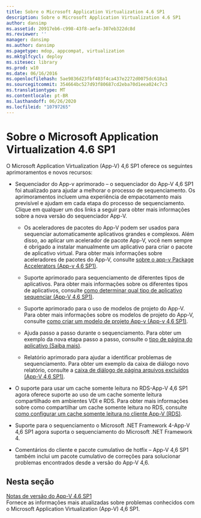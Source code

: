 ```yaml
---
title: Sobre o Microsoft Application Virtualization 4.6 SP1
description: Sobre o Microsoft Application Virtualization 4.6 SP1
author: dansimp
ms.assetid: 20917eb6-c998-43f8-aefa-307eb322dc8d
ms.reviewer: ''
manager: dansimp
ms.author: dansimp
ms.pagetype: mdop, appcompat, virtualization
ms.mktglfcycl: deploy
ms.sitesec: library
ms.prod: w10
ms.date: 06/16/2016
ms.openlocfilehash: 5ae9836d23fbf403f4ca437e2272d0075dc618a1
ms.sourcegitcommit: 354664bc527d93f80687cd2eba70d1eea024c7c3
ms.translationtype: MT
ms.contentlocale: pt-BR
ms.lasthandoff: 06/26/2020
ms.locfileid: "10797265"
---
```

# Sobre o Microsoft Application Virtualization 4.6 SP1


O Microsoft Application Virtualization (App-V) 4,6 SP1 oferece os seguintes aprimoramentos e novos recursos:

-   Sequenciador do App-v aprimorado – o sequenciador do App-V 4,6 SP1 foi atualizado para ajudar a melhorar o processo de sequenciamento. Os aprimoramentos incluem uma experiência de empacotamento mais previsível e ajudam em cada etapa do processo de sequenciamento. Clique em qualquer um dos links a seguir para obter mais informações sobre a nova versão do sequenciador App-V.

    -   Os aceleradores de pacotes do App-V podem ser usados para sequenciar automaticamente aplicativos grandes e complexos. Além disso, ao aplicar um acelerador de pacote App-V, você nem sempre é obrigado a instalar manualmente um aplicativo para criar o pacote de aplicativo virtual. Para obter mais informações sobre aceleradores de pacotes do App-V, consulte [sobre o app-v Package Accelerators (App-v 4,6 SP1)](about-app-v-package-accelerators--app-v-46-sp1-.md).

    -   Suporte aprimorado para sequenciamento de diferentes tipos de aplicativos. Para obter mais informações sobre os diferentes tipos de aplicativos, consulte [como determinar qual tipo de aplicativo sequenciar (App-V 4,6 SP1)](how-to-determine-which-type-of-application-to-sequence---app-v-46-sp1-.md).

    -   Suporte aprimorado para o uso de modelos de projeto do App-V. Para obter mais informações sobre os modelos de projeto do App-V, consulte [como criar um modelo de projeto App-v (App-v 4,6 SP1)](how-to-create-an-app-v-project-template--app-v-46-sp1-.md).

    -   Ajuda passo a passo durante o sequenciamento. Para obter um exemplo da nova etapa passo a passo, consulte o [tipo de página do aplicativo (Saiba mais)](type-of-application-page--learn-more-.md).

    -   Relatório aprimorado para ajudar a identificar problemas de sequenciamento. Para obter um exemplo da caixa de diálogo novo relatório, consulte a [caixa de diálogo de página arquivos excluídos (App-V 4,6 SP1)](files-excluded-page-dialog-box--app-v-46-sp1-.md).

-   O suporte para usar um cache somente leitura no RDS-App-V 4,6 SP1 agora oferece suporte ao uso de um cache somente leitura compartilhado em ambientes VDI e RDS. Para obter mais informações sobre como compartilhar um cache somente leitura no RDS, consulte [como configurar um cache somente leitura no cliente App-V (RDS)](how-to-configure-a-read-only-cache-on-the-app-v-client--rds--sp1.md).

-   Suporte para o sequenciamento o Microsoft .NET Framework 4-App-V 4,6 SP1 agora suporta o sequenciamento do Microsoft .NET Framework 4.

-   Comentários do cliente e pacote cumulativo de hotfix – App-V 4,6 SP1 também inclui um pacote cumulativo de correções para solucionar problemas encontrados desde a versão do App-V 4,6.

## Nesta seção


<a href="" id="app-v-4-6-sp1-release-notes"></a>[Notas de versão do App-V 4.6 SP1](app-v-46-sp1-release-notes.md)  
Fornece as informações mais atualizadas sobre problemas conhecidos com o Microsoft Application Virtualization (App-V) 4,6 SP1.

 

 





